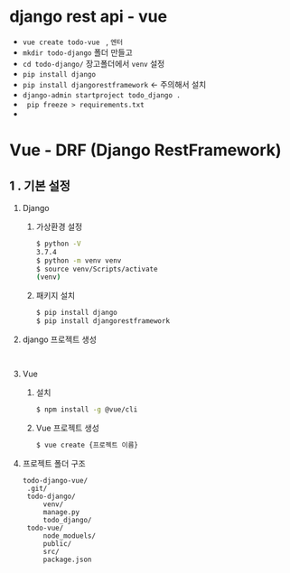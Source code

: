 # django rest api  -  vue

* `vue create todo-vue ` , `엔터`
* `mkdir todo-django`  폴더 만들고
* `cd todo-django/` 장고폴더에서 `venv` 설정 
* `pip install django`
* `pip install djangorestframework`   <- 주의해서 설치
* `django-admin startproject todo_django .`
* ` pip freeze > requirements.txt`
* 



# Vue - DRF (Django RestFramework)

## 1 . 기본 설정

1. Django

   1. 가상환경 설정

      ```bash
      $ python -V
      3.7.4
      $ python -m venv venv
      $ source venv/Scripts/activate
      (venv)
      ```
      
   2. 패키지 설치

      ```bash
      $ pip install django
      $ pip install djangorestframework
      ```
   
3. django 프로젝트 생성
   
   ```bash
      
      ```
   
      
   
2. Vue

   1. 설치

      ```bash
      $ npm install -g @vue/cli
      ```

   2. Vue 프로젝트 생성

      ```bash
      $ vue create {프로젝트 이름}
      ```

3. 프로젝트 폴더 구조

   ```
   todo-django-vue/
   	.git/
   	todo-django/
   		venv/
   		manage.py
   		todo_django/
   	todo-vue/
   		node_moduels/
   		public/
   		src/
   		package.json
   ```

   